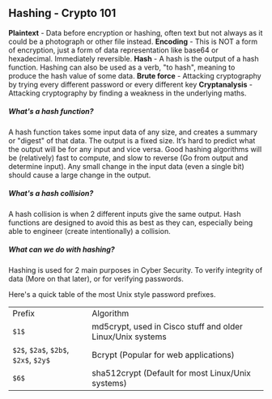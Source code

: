 ## Hashing - Crypto 101
**Plaintext** - Data before encryption or hashing, often text but not always as it could be a photograph or other file instead.
**Encoding** - This is NOT a form of encryption, just a form of data representation like base64 or hexadecimal. Immediately reversible.
**Hash** - A hash is the output of a hash function. Hashing can also be used as a verb, "to hash", meaning to produce the hash value of some data.
**Brute force** - Attacking cryptography by trying every different password or every different key
**Cryptanalysis** - Attacking cryptography by finding a weakness in the underlying maths.

##### What's a hash function?
A hash function takes some input data of any size, and creates a summary or "digest" of that data. The output is a fixed size. It’s hard to predict what the output will be for any input and vice versa. Good hashing algorithms will be (relatively) fast to compute, and slow to reverse (Go from output and determine input). Any small change in the input data (even a single bit) should cause a large change in the output.
##### What's a hash collision?
A hash collision is when 2 different inputs give the same output. Hash functions are designed to avoid this as best as they can, especially being able to engineer (create intentionally) a collision.
##### What can we do with hashing?
Hashing is used for 2 main purposes in Cyber Security. To verify integrity of data (More on that later), or for verifying passwords.

Here's a quick table of the most Unix style password prefixes.

|                                       |                                                            |
| ------------------------------------- | ---------------------------------------------------------- |
| Prefix                                | Algorithm                                                  |
| `$1$`                                 | md5crypt, used in Cisco stuff and older Linux/Unix systems |
| `$2$`, `$2a$`, `$2b$`, `$2x$`, `$2y$` | Bcrypt (Popular for web applications)                      |
| `$6$`                                 | sha512crypt (Default for most Linux/Unix systems)          |

